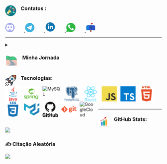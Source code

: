 ### Contatos : <img align="left" alt="Foguete" width="35px" style="padding-right:15px;" src="https://raw.githubusercontent.com/fernandodelgadoazevedo/fernandodelgadoazevedo/fa922e6090bc3b9c9bf4b317d075a0c501731250/imgs/contatos/megaphone-svgrepo-com.svg"/>

<br>
<a href="https://discord.gg/FernandoAzevedo#8268">
  <img alt="Java" width="30px" style="padding-right:30px;" src="https://github.com/fernandodelgadoazevedo/fernandodelgadoazevedo/blob/main/imgs/contatos/discord.svg"/>
</a>
<a href="https://web.telegram.org/k/#@FernandoAzevedo">
  <img alt="Java" width="30px" style="padding-right:30px;" src="https://github.com/fernandodelgadoazevedo/fernandodelgadoazevedo/blob/main/imgs/contatos/telegram.svg"/>
</a>
<a href="https://www.linkedin.com/in/fernandodazevedo">
  <img alt="Java" width="34px" style="padding-right:30px;" src="https://github.com/fernandodelgadoazevedo/fernandodelgadoazevedo/blob/main/imgs/contatos/linkedin.svg"/>
</a>
<a href="https://wa.me/5511983078800">
  <img alt="Java" width="30px" style="padding-right:30px;" src="https://github.com/fernandodelgadoazevedo/fernandodelgadoazevedo/blob/main/imgs/contatos/whatsapp-svgrepo-com.svg"/>
</a>
<a href="mailto:fernandodelgadoazevedo@gmail.com">
  <img alt="Java" width="30px" style="padding-right:30px;" src="https://github.com/fernandodelgadoazevedo/fernandodelgadoazevedo/blob/main/imgs/contatos/mailbox-svgrepo-com.svg"/>
</a>

---

<details>
<summary> <h3><img align="left" alt="Foguete" width="40px" style="padding-right:15px;" src="https://raw.githubusercontent.com/fernandodelgadoazevedo/fernandodelgadoazevedo/26c65e5b8805c90aa465484d5d4547921dc00ac8/imgs/tecw/asphalt-highway-journey-svgrepo-com%20(1).svg"/> Minha Jornada</h3></summary>

 <h3>Sou um desenvolvedor (Dev) apaixonado por encontrar soluções que tornem a vida mais fácil.</h3>
    <p>Com mais de 10 anos de experiência em tecnologia, gestão de processos e equipes, adquiri bons conhecimentos nas regras de negócio e habilidades para compreender as histórias e codar. "Clique em ...ver mais"</p>
    <p>Acredito que posso contribuir com minha visão ampla e habilidades tanto em soft skills quanto em hard skills para ajudar na resolução de desafios e na construção de projetos de sucesso.</p>
    <p>Sou um profissional em transição de carreira que busca uma nova oportunidade no mercado de tecnologia.</p>
<h4>Destaque</h4>
<p>Entre os meus projetos relevantes, destaco:</p>
<ul>
  <li>Redução do tempo de contagem de estoque de 9 horas para apenas 3 horas, com a implantação de um sistema de inventário eletrônico de custo zero, na Ambev.</li>
  <li>Criação de um sistema centralizado de compras que resultou na redução de custos e melhoria do SLA na entrega, também na Ambev.</li>
  <li>Estruturação da área de faturamento e expedição, mapeamento de processos, implantação ERP, treinamento, monitorar e definir KPIs na TecnoWise.</li>
</ul>

<h4>Formações</h4>
<ul>
  <li>Desenvolvedor Web FullStack. 2023</li>
  <li>Pós-graduação em Gestão de Projetos com ênfase em Ágil. 2021</li>
  <li>Graduado em Administração. 2017</li>
</ul>

<h4>Habilidades</h4>
<ul>
  <li>Fullstack</li>
  <li>Front-end</li>
  <li>Back-end</li>
  <li>React</li>
  <li>TypeScript</li>
  <li>JavaScript</li>
  <li>HTML</li>
  <li>CSS</li>
  <li>Spring</li>
  <li>Java</li>
  <li>SQL</li>
  <li>Bancos de Dados</li>
  <li>Git</li>
  <li>Software Web</li>
  <li>Design UI/UX</li>
  <li>Excel Avançado</li>
  <li>Power BI</li>
</ul>

<h4>Características</h4>
<ul>
  <li>Comunicação</li>
  <li>Trabalho em equipe</li>
  <li>Criatividade</li>
  <li>Adaptabilidade</li>
  <li>Proatividade</li>
  <li>Flexibilidade</li>
  <li>Resolução de problemas</li>
  <li>Raciocínio lógico</li>
</ul>

"[Veja mais no Linkedin][Linkedin]"
</details>

##

### Tecnologias: <img align="left" alt="Foguete" width="35px" style="padding-right:15px;" src="https://raw.githubusercontent.com/fernandodelgadoazevedo/fernandodelgadoazevedo/99925bcc95bc126a3f712db3b9a8c9c2d84fb96a/imgs/teconologias/foguete.svg"/>

<img align="left" alt="Java" width="50px" style="padding-right:10px;" src="https://raw.githubusercontent.com/fernandodelgadoazevedo/fernandodelgadoazevedo/cba9c2447609c4781407237d8bff7f973751e36d/imgs/tecw/java-original-wordmark.svg"/>
<img align="left" alt="Spring" width="50px" style="padding-right:10px;" src="https://raw.githubusercontent.com/fernandodelgadoazevedo/fernandodelgadoazevedo/cba9c2447609c4781407237d8bff7f973751e36d/imgs/tecw/spring-original-wordmark.svg"/>
<img align="left" alt="MySQL" width="60px" style="padding-right:10px;" src="https://raw.githubusercontent.com/fernandodelgadoazevedo/devicon/1f15a183db812b53e4f2435a5a9e2cb2c9d50b0c/icons/mysql/mysql-original-wordmark.svg"/>
<img align="left" alt="PostgreSQL" width="50px" style="padding-right:10px;" src="https://raw.githubusercontent.com/fernandodelgadoazevedo/fernandodelgadoazevedo/cba9c2447609c4781407237d8bff7f973751e36d/imgs/tecw/postgresql-plain-wordmark.svg"/>
<img align="left" alt="React" width="50px" style="padding-right:10px;" src="https://raw.githubusercontent.com/fernandodelgadoazevedo/fernandodelgadoazevedo/cba9c2447609c4781407237d8bff7f973751e36d/imgs/tecw/react-original-wordmark.svg"/>
<img align="left" alt="JavaScript" width="50px" style="padding-right:10px;" src="https://raw.githubusercontent.com/fernandodelgadoazevedo/fernandodelgadoazevedo/cba9c2447609c4781407237d8bff7f973751e36d/imgs/tecw/javascript-original.svg"/>
<img align="left" alt="TypeScript" width="50px" style="padding-right:10px;" src="https://raw.githubusercontent.com/fernandodelgadoazevedo/fernandodelgadoazevedo/cba9c2447609c4781407237d8bff7f973751e36d/imgs/tecw/typescript-plain.svg"/>
<img align="left" alt="HTML" width="50px" style="padding-right:10px;" src="https://raw.githubusercontent.com/fernandodelgadoazevedo/fernandodelgadoazevedo/cba9c2447609c4781407237d8bff7f973751e36d/imgs/tecw/html5-plain-wordmark.svg"/>
<img align="left" alt="CSS" width="50px" style="padding-right:10px;" src="https://raw.githubusercontent.com/fernandodelgadoazevedo/fernandodelgadoazevedo/cba9c2447609c4781407237d8bff7f973751e36d/imgs/tecw/css3-plain-wordmark.svg"/>
<img align="left" alt="Material-UI" width="50px" style="padding-right:10px;" src="https://raw.githubusercontent.com/fernandodelgadoazevedo/fernandodelgadoazevedo/cba9c2447609c4781407237d8bff7f973751e36d/imgs/tecw/materialui-original.svg"/>
<img align="left" alt="GitHub" width="50px" style="padding-right:10px;" src="https://raw.githubusercontent.com/fernandodelgadoazevedo/fernandodelgadoazevedo/cba9c2447609c4781407237d8bff7f973751e36d/imgs/tecw/github-original-wordmark.svg"/>
<img align="left" alt="Git" width="50px" style="padding-right:10px;" src="https://raw.githubusercontent.com/fernandodelgadoazevedo/fernandodelgadoazevedo/cba9c2447609c4781407237d8bff7f973751e36d/imgs/tecw/git-plain-wordmark.svg"/>
<img align="left" alt="GoogleCloud" width="50px" style="padding-right:10px;" src="https://raw.githubusercontent.com/fernandodelgadoazevedo/devicon/1f15a183db812b53e4f2435a5a9e2cb2c9d50b0c/icons/googlecloud/googlecloud-original.svg"/>

<br>
<br>

#
---

### GitHub Stats: <img align="left" alt="Stats" width="35px" style="padding-right:15px;" src="https://raw.githubusercontent.com/fernandodelgadoazevedo/fernandodelgadoazevedo/94efc1ab1afefa04fcf54507d638c535baa6c49d/imgs/tecw/increase-stats-svgrepo-com.svg"/>
![](https://github-readme-stats.vercel.app/api?username=fernandodelgadoazevedo&theme=darcula&hide_border=true&include_all_commits=true&count_private=false)<br/>



### ✍️ Citação Aleatória
![](https://quotes-github-readme.vercel.app/api?type=horizontal&theme=merko)



[Linkedin]: https://www.linkedin.com/in/fernandodazevedo
